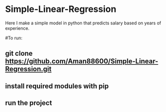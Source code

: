 # Simple-Linear-Regression
Here I make a simple model in python that predicts salary based on years of experience.

#To run:
## git clone https://github.com/Aman88600/Simple-Linear-Regression.git
## install required modules with pip
## run the project
